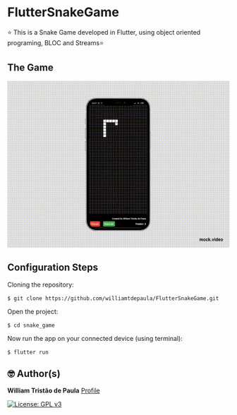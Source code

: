 # FlutterSnakeGame
⭐ This is a Snake Game developed in Flutter, using object oriented programing, BLOC and Streams⭐ 

## The Game

![](mock.gif)

## Configuration Steps

Cloning the repository:
```
$ git clone https://github.com/williamtdepaula/FlutterSnakeGame.git
```

Open the project:
```
$ cd snake_game
```

Now run the app on your connected device (using terminal):
```
$ flutter run
```

## 🤓 Author(s)

**William Tristão de Paula**  [Profile](https://github.com/williamtdepaula "GitHub Profile")

[![License: GPL v3](https://img.shields.io/badge/License-GPLv3-blue.svg)](https://www.gnu.org/licenses/gpl-3.0)
